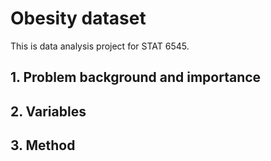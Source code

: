 # Obesity dataset

This is data analysis project for STAT 6545.

## 1. Problem background and importance

## 2. Variables

## 3. Method

